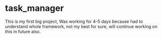 # task_manager
This is my first big project, Was working for 4-5 days because had to understand whole framework, not my best for sure, will continue working on this in future also.
